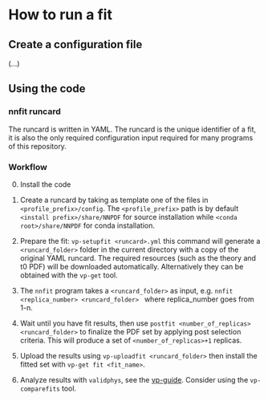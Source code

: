 # How to run a fit

## Create a configuration file

(...)

## Using the code

### nnfit runcard

The runcard is written in YAML. The runcard is the unique identifier of a fit, it is also the
only required configuration input required for many programs of this repository.

### Workflow

0. Install the code

1. Create a runcard by taking as template one of the files in `<profile_prefix>/config`. 
The `<profile_prefix>` path is by default `<install prefix>/share/NNPDF` for source installation 
while `<conda root>/share/NNPDF` for conda installation.

2. Prepare the fit: `vp-setupfit <runcard>.yml` this command will
generate a `<runcard_folder>` folder in the current directory with a
copy of the original YAML runcard.  The required resources (such as the theory
and t0 PDF) will be downloaded automatically. Alternatively they can be obtained
with the `vp-get` tool.

3. The `nnfit` program takes a `<runcard_folder>` as input, e.g.  ```nnfit
<replica_number> <runcard_folder> ``` where replica_number goes from 1-n.

4. Wait until you have fit results, then use `postfit
<number_of_replicas> <runcard_folder>` to finalize the PDF set by
applying post selection criteria. This will produce a set of
`<number_of_replicas>+1` replicas.

5. Upload the results using `vp-uploadfit <runcard_folder>` then
install the fitted set with `vp-get fit <fit_name>`.

6. Analyze results with `validphys`, see the
[vp-guide](https://data.nnpdf.science/validphys-docs/guide.html#development-installs).
Consider using the `vp-comparefits` tool.


